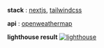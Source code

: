 **stack** : [nextjs](https://nextjs.org/), [tailwindcss](https://tailwindcss.com/)

**api** : [openweathermap](https://openweathermap.org)

**lighthouse result**
<a href="https://github.com/rifqisambas/weather-app/blob/main/report/lighthouse_score.pdf">
  <img alt="lighthouse" title="lighthouse" src="https://github.com/rifqisambas/weather-app/blob/main/report/2020-12-26-060202_1366x768_scrot.png">
</a>
